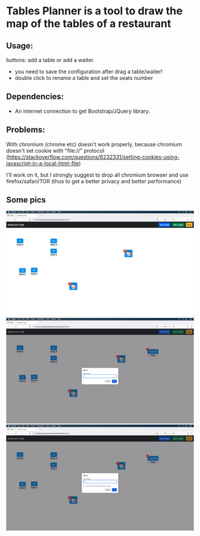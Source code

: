 # Tables Planner is a tool to draw the map of the tables of a restaurant

## Usage:
buttons: add a table or add a waiter.
* you need to save the configuration after drag a table/waiter!
* double click to rename a table and set the seats number

## Dependencies:
- An internet connection to get Bootstrap/JQuery library.

## Problems:
With chromium (chrome etc) doesn't work properly, because chromium doesn't set cookie with "file://" protocol (https://stackoverflow.com/questions/6232331/setting-cookies-using-javascript-in-a-local-html-file)

I'll work on it, but I strongly suggest to drop all chromium browser and use firefox/safari/TOR (thus to get a better privacy and better performance)

## Some pics
![Output example](https://github.com/albertomorini/tablesPlanner/blob/main/img/github1.png)
![Output example](https://github.com/albertomorini/tablesPlanner/blob/main/img/github2.png)
![Output example](https://github.com/albertomorini/tablesPlanner/blob/main/img/github3.png)
